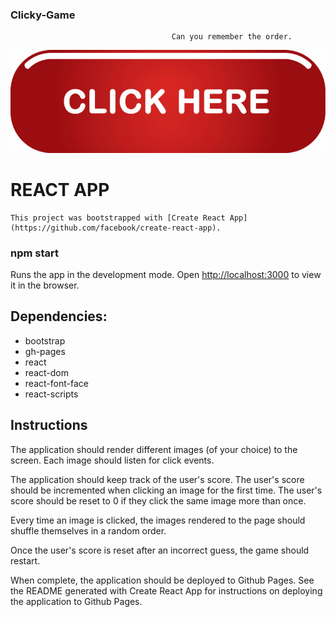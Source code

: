 ###                                           Clicky-Game

                                        Can you remember the order.


![Click ME](./public/README.gif)

# REACT APP
    This project was bootstrapped with [Create React App](https://github.com/facebook/create-react-app).
 
### npm start

Runs the app in the development mode.
Open [http://localhost:3000](http://localhost:3000) to view it in the browser.

## Dependencies: 
*   bootstrap
*   gh-pages
*   react
*   react-dom
*   react-font-face
*   react-scripts

## Instructions

The application should render different images (of your choice) to the screen. Each image should listen for click events.


The application should keep track of the user's score. The user's score should be incremented when clicking an image for the first time. The user's score should be reset to 0 if they click the same image more than once.


Every time an image is clicked, the images rendered to the page should shuffle themselves in a random order.


Once the user's score is reset after an incorrect guess, the game should restart.


When complete, the application should be deployed to Github Pages. See the README generated with Create React App for instructions on deploying the application to Github Pages.
